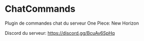 # ChatCommands
 
Plugin de commandes chat du serveur One Piece: New Horizon

Discord du serveur: https://discord.gg/BcuAv6SpHq